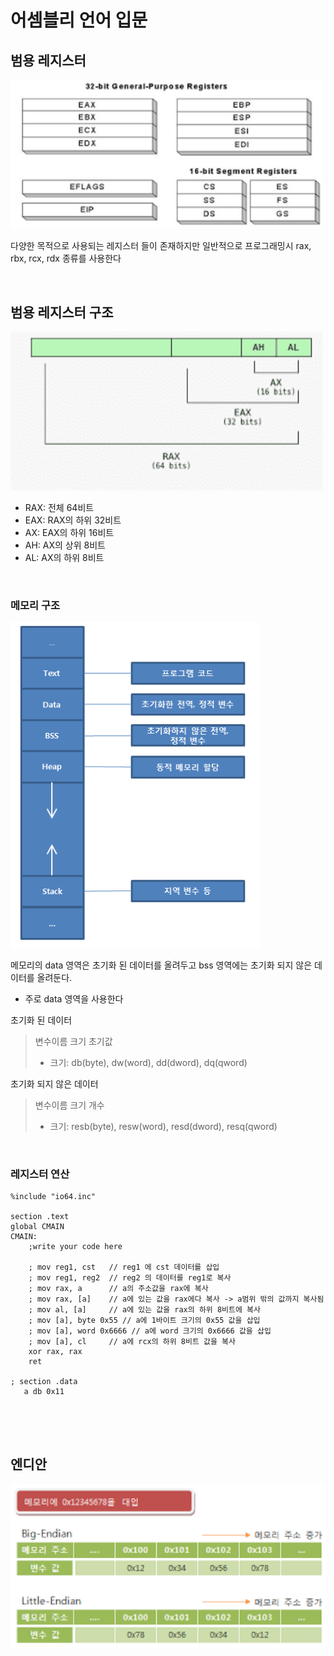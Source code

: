 # 어셈블리 언어 입문


## 범용 레지스터 
<img src='./Images/Assembly/GPR.png' width=500/>

다양한 목적으로 사용되는 레지스터 들이 존재하지만 일반적으로 프로그래밍시 rax, rbx, rcx, rdx 종류를 사용한다


<br>

## 범용 레지스터 구조
<img src='./Images/Assembly/register.png' width=500/>

<br>

* RAX: 전체 64비트 
* EAX: RAX의 하위 32비트
* AX: EAX의 하위 16비트
* AH: AX의 상위 8비트
* AL: AX의 하위 8비트


<br>


### 메모리 구조
<img src='./Images/Assembly/Memory.png' width=400/>

메모리의 data 영역은 초기화 된 데이터를 올려두고 bss 영역에는 초기화 되지 않은 데이터를 올려둔다.
 * 주로 data 영역을 사용한다

초기화 된 데이터 
> 변수이름  크기 초기값
> * 크기: db(byte), dw(word), dd(dword), dq(qword)

초기화 되지 않은 데이터
> 변수이름 크기 개수
> * 크기: resb(byte), resw(word), resd(dword), resq(qword)

<br>

### 레지스터 연산 
```
%include "io64.inc"

section .text
global CMAIN
CMAIN:
    ;write your code here
    
    ; mov reg1, cst   // reg1 에 cst 데이터를 삽입
    ; mov reg1, reg2  // reg2 의 데이터를 reg1로 복사
    ; mov rax, a      // a의 주소값을 rax에 복사 
    ; mov rax, [a]    // a에 있는 값을 rax에다 복사 -> a범위 밖의 값까지 복사됨
    ; mov al, [a]     // a에 있는 값을 rax의 하위 8비트에 복사
    ; mov [a], byte 0x55 // a에 1바이트 크기의 0x55 값을 삽입
    ; mov [a], word 0x6666 // a에 word 크기의 0x6666 값을 삽입
    ; mov [a], cl     // a에 rcx의 하위 8비트 값을 복사
    xor rax, rax
    ret
    
; section .data
   a db 0x11
    
```

<br><br>

## 엔디안

<img src='./Images/Assembly/Endian.png' width=600/>
